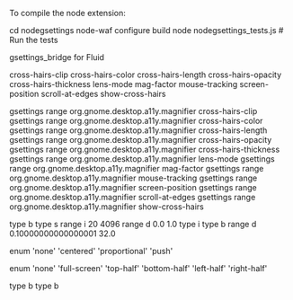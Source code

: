 To compile the node extension:

cd nodegsettings
node-waf configure build
node nodegsettings_tests.js # Run the tests

gsettings_bridge for Fluid 

cross-hairs-clip
cross-hairs-color
cross-hairs-length
cross-hairs-opacity
cross-hairs-thickness
lens-mode
mag-factor
mouse-tracking
screen-position
scroll-at-edges
show-cross-hairs

gsettings range org.gnome.desktop.a11y.magnifier cross-hairs-clip
gsettings range org.gnome.desktop.a11y.magnifier cross-hairs-color
gsettings range org.gnome.desktop.a11y.magnifier cross-hairs-length
gsettings range org.gnome.desktop.a11y.magnifier cross-hairs-opacity
gsettings range org.gnome.desktop.a11y.magnifier cross-hairs-thickness
gsettings range org.gnome.desktop.a11y.magnifier lens-mode
gsettings range org.gnome.desktop.a11y.magnifier mag-factor
gsettings range org.gnome.desktop.a11y.magnifier mouse-tracking
gsettings range org.gnome.desktop.a11y.magnifier screen-position
gsettings range org.gnome.desktop.a11y.magnifier scroll-at-edges
gsettings range org.gnome.desktop.a11y.magnifier show-cross-hairs

type b
type s
range i 20 4096
range d 0.0 1.0
type i
type b
range d 0.10000000000000001 32.0

enum
'none'
'centered'
'proportional'
'push'

enum
'none'
'full-screen'
'top-half'
'bottom-half'
'left-half'
'right-half'

type b
type b
